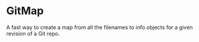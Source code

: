# GitMap
A fast way to create a map from all the filenames to info objects for a given revision of a Git repo.
